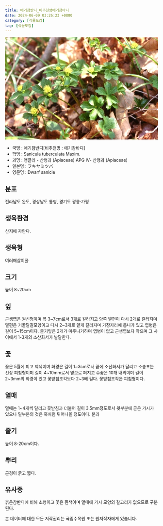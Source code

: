 ```yaml
---
title: 애기참반디_비추천명애기참바디
date: 2024-06-09 03:26:23 +0800
category: [식물도감]
tag: [식물도감]
---
```




![애기참반디[비추천명 : 애기참바디]](/assets/img/fileUpload/plants/basic/Umbelliferae/Sanicula/8260/1_th2.JPG)
- 국명 : 애기참반디[비추천명 : 애기참바디]
- 학명 : Sanicula tuberculata Maxim.
- 과명 : 앵글러 - 산형과 (Apiaceae) APG Ⅳ- 산형과 (Apiaceae)
- 일본명 : フキヤミツバ
- 영문명 : Dwarf sanicle


## 분포
전라남도 완도, 경상남도 통영, 경기도 광릉·가평
## 생육환경
산지에 자란다.
## 생육형
여러해살이풀
## 크기
높이 8~20cm
## 잎
근생엽은 원신형이며 폭 3~7cm로서 3개로 갈라지고 양쪽 열편이 다시 2개로 갈라지며 열편은 거꿀달걀모양이고 다시 2~3개로 얕게 갈라지며 가장자리에 톱니가 있고 엽병은 길이 5~15cm이다. 줄기잎은 2개가 마주나기하며 엽병이 없고 근생엽보다 작으며 그 사이에서 1-3개의 소산화서가 발달한다.
## 꽃
꽃은 5월에 피고 백색이며 화경은 길이 1~3cm로서 끝에 소산화서가 달리고 소총포는 선상 피침형이며 길이 4~10mm로서 옆으로 퍼지고 수꽃은 10개 내외이며 길이 2~3mm의 화경이 있고 꽃받침조각보다 2~3배 길다. 꽃받침조각은 피침형이다.
## 열매
열매는 1~4개씩 달리고 꽃받침과 더불어 길이 3.5mm정도로서 윗부분에 곧은 가시가 있으나 밑부분의 것은 혹처럼 튀어나올 정도이다. 분과
## 줄기
높이 8-20cm이다.
## 뿌리
근경이 굵고 짧다.
## 유사종
붉은참반디에 비해 소형이고 꽃은 흰색이며 열매에 가시 모양의 갈고리가 없으므로 구분된다.






본 데이터에 대한 모든 저작권리는 국립수목원 또는 원저작자에게 있습니다.
